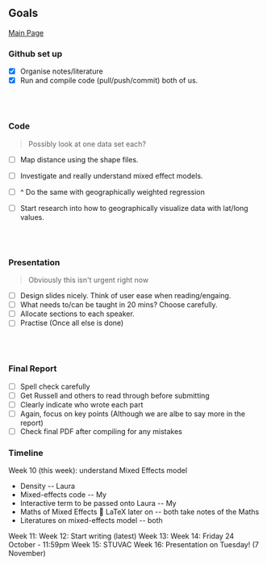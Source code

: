 ## Goals

[Main Page](https://github.com/Artixis/Maths_Project/blob/main/README.md)

 ### Github set up
- [x] Organise notes/literature
- [x] Run and compile code (pull/push/commit) both of us.

<br/><br/>

### Code 

> Possibly look at one data set each?

- [ ] Map distance using the shape files.
- [ ] Investigate and really understand mixed effect models.
- [ ] ^ Do the same with geographically weighted regression
- [ ] Start research into how to geographically visualize data with lat/long values.


<br/><br/>

### Presentation

> Obviously this isn't urgent right now

- [ ] Design slides nicely. Think of user ease when reading/engaing.
- [ ] What needs to/can be taught in 20 mins? Choose carefully.
- [ ] Allocate sections to each speaker.
- [ ] Practise (Once all else is done)

<br/><br/>

### Final Report 

- [ ] Spell check carefully
- [ ] Get Russell and others to read through before submitting 
- [ ] Clearly indicate who wrote each part
- [ ] Again, focus on key points (Although we are albe to say more in the report)
- [ ] Check final PDF after compiling for any mistakes

### Timeline
Week 10 (this week): understand Mixed Effects model
-	Density -- Laura
-	Mixed-effects code -- My
-	Interactive term to be passed onto Laura -- My
-	Maths of Mixed Effects  LaTeX later on -- both take notes of the Maths
-	Literatures on mixed-effects model -- both

Week 11: 
Week 12: Start writing (latest)
Week 13: 
Week 14: Friday 24 October - 11:59pm
Week 15: STUVAC
Week 16: Presentation on Tuesday! (7 November)


